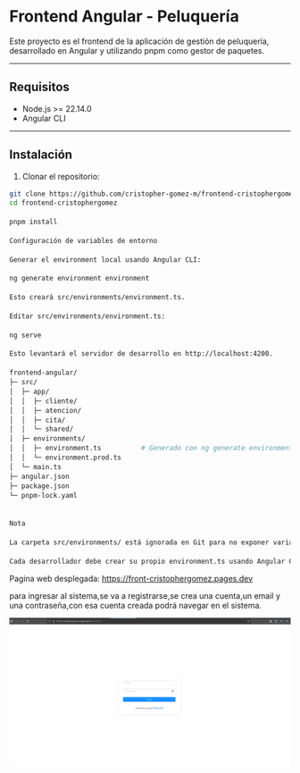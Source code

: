 # Frontend Angular - Peluquería

Este proyecto es el frontend de la aplicación de gestión de peluquería, desarrollado en Angular y utilizando pnpm como gestor de paquetes.

---

## Requisitos

- Node.js >= 22.14.0
- Angular CLI

---

## Instalación

1. Clonar el repositorio:

```bash
git clone https://github.com/cristopher-gomez-m/frontend-cristophergomez
cd frontend-cristophergomez

pnpm install

Configuración de variables de entorno

Generar el environment local usando Angular CLI:

ng generate environment environment

Esto creará src/environments/environment.ts.

Editar src/environments/environment.ts:

ng serve

Esto levantará el servidor de desarrollo en http://localhost:4200.

frontend-angular/
├─ src/
│  ├─ app/
│  │  ├─ cliente/
│  │  ├─ atencion/
│  │  ├─ cita/
│  │  └─ shared/
│  ├─ environments/
│  │  ├─ environment.ts          # Generado con ng generate environment
│  │  └─ environment.prod.ts
│  └─ main.ts
├─ angular.json
├─ package.json
└─ pnpm-lock.yaml


Nota

La carpeta src/environments/ está ignorada en Git para no exponer variables sensibles.

Cada desarrollador debe crear su propio environment.ts usando Angular CLI.

```

Pagina web desplegada: https://front-cristophergomez.pages.dev

para ingresar al sistema,se va a registrarse,se crea una cuenta,un email y una contraseña,con esa cuenta creada podrá navegar en el sistema.

![alt text](image.png)
